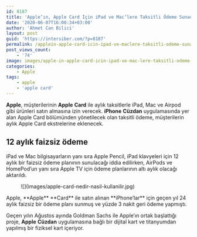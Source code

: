 ```yaml
---
id: 8187
title: 'Apple’ın, Apple Card İçin iPad ve Mac’lere Taksitli Ödeme Sunacağı İddia Edildi'
date: '2020-06-07T16:00:34+03:00'
author: 'Ahmet Can Bilici'
layout: post
guid: 'https://intersiber.com/?p=8187'
permalink: /applein-apple-card-icin-ipad-ve-maclere-taksitli-odeme-sunacagi-iddia-edildi/
post_views_count:
    - '74'
image: images/apple-in-apple-card-icin-ipad-ve-mac-lere-taksitli-odeme-sunacagi-iddia-edildi.png
categories:
    - Apple
tags:
    - apple
    - 'apple card'
---
```


**Apple**, müşterilerinin **Apple** **Card** ile aylık taksitlerle iPad, Mac ve Airpod gibi ürünleri satın almasına izin verecek. **iPhone** **Cüzdan** uygulamasında yer alan Apple Card bölümünden yönetilecek olan taksitli ödeme, müşterilerin aylık Apple Card ekstrelerine eklenecek.

## 12 aylık faizsiz ödeme

iPad ve Mac bilgisayarların yanı sıra Apple Pencil, iPad klavyeleri için 12 aylık bir faizsiz ödeme planının sunulacağı iddia edilirken, AirPods ve HomePod’un yanı sıra Apple TV için ödeme planlarının altı aylık olacağı aktarıldı.

<figure class="wp-block-image size-large">![](images/apple-card-nedir-nasil-kullanilir.jpg)</figure>Apple, **Apple** **Card** ile satın alınan **iPhone’lar** için geçen yıl 24 aylık faizsiz bir ödeme planı sunmuş ve yüzde 3 nakit geri ödeme yapmıştı.

Geçen yılın Ağustos ayında Goldman Sachs ile Apple’ın ortak başlattığı proje, **Apple** **Cüzdan** uygulamasına bağlı bir dijital kart ve titanyumdan yapılmış bir fiziksel kart içeriyor.